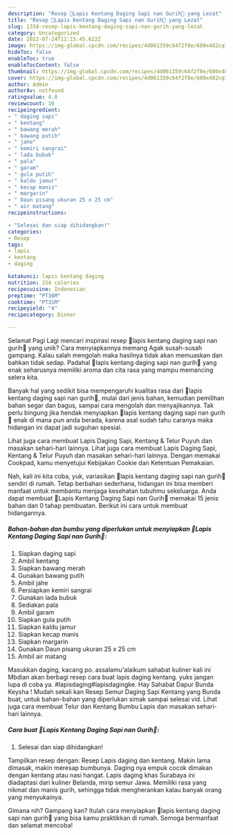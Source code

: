 ```yaml
---
description: "Resep 🎊Lapis Kentang Daging Sapi nan Gurih🎊 yang Lezat"
title: "Resep 🎊Lapis Kentang Daging Sapi nan Gurih🎊 yang Lezat"
slug: 1334-resep-lapis-kentang-daging-sapi-nan-gurih-yang-lezat
category: Uncategorized
date: 2022-07-24T12:15:45.622Z
image: https://img-global.cpcdn.com/recipes/4d061359c64f2f8e/680x482cq70/lapis-kentang-daging-sapi-nan-gurih-foto-resep-utama.jpg
hideToc: false
enableToc: true
enableTocContent: false
thumbnail: https://img-global.cpcdn.com/recipes/4d061359c64f2f8e/680x482cq70/lapis-kentang-daging-sapi-nan-gurih-foto-resep-utama.jpg
cover: https://img-global.cpcdn.com/recipes/4d061359c64f2f8e/680x482cq70/lapis-kentang-daging-sapi-nan-gurih-foto-resep-utama.jpg
author: Admin
authorAv: notfound
ratingvalue: 4.8
reviewcount: 10
recipeingredient:
- " daging sapi"
- " kentang"
- " bawang merah"
- " bawang putih"
- " jahe"
- " kemiri sangrai"
- " lada bubuk"
- " pala"
- " garam"
- " gula putih"
- " kaldu jamur"
- " kecap manis"
- " margarin"
- " Daun pisang ukuran 25 x 25 cm"
- " air matang"
recipeinstructions:

- "Selesai dan siap dihidangkan!"
categories:
- Resep
tags:
- lapis
- kentang
- daging

katakunci: lapis kentang daging 
nutrition: 154 calories
recipecuisine: Indonesian
preptime: "PT36M"
cooktime: "PT31M"
recipeyield: "4"
recipecategory: Dinner

---
```



Selamat Pagi Lagi mencari inspirasi resep 🎊lapis kentang daging sapi nan gurih🎊 yang unik? Cara menyiapkannya memang Agak susah-susah gampang. Kalau salah mengolah maka hasilnya tidak akan memuaskan dan bahkan tidak sedap. Padahal 🎊lapis kentang daging sapi nan gurih🎊 yang enak seharusnya memiliki aroma dan cita rasa yang mampu memancing selera kita.


Banyak hal yang sedikit bisa mempengaruhi kualitas rasa dari 🎊lapis kentang daging sapi nan gurih🎊, mulai dari jenis bahan, kemudian pemilihan bahan segar dan bagus, sampai cara mengolah dan menyajikannya. Tak perlu bingung jika hendak menyiapkan 🎊lapis kentang daging sapi nan gurih🎊 enak di mana pun anda berada, karena asal sudah tahu caranya maka hidangan ini dapat jadi suguhan spesial.

Lihat juga cara membuat Lapis Daging Sapi, Kentang &amp; Telur Puyuh dan masakan sehari-hari lainnya. Lihat juga cara membuat Lapis Daging Sapi, Kentang &amp; Telur Puyuh dan masakan sehari-hari lainnya. Dengan memakai Cookpad, kamu menyetujui Kebijakan Cookie dan Ketentuan Pemakaian.


Nah, kali ini kita coba, yuk, variasikan 🎊lapis kentang daging sapi nan gurih🎊 sendiri di rumah. Tetap berbahan sederhana, hidangan ini bisa memberi manfaat untuk membantu menjaga kesehatan tubuhmu sekeluarga. Anda dapat membuat 🎊Lapis Kentang Daging Sapi nan Gurih🎊 memakai 15 jenis bahan dan 0 tahap pembuatan. Berikut ini cara untuk membuat hidangannya.

<!--inarticleads1-->

##### Bahan-bahan dan bumbu yang diperlukan untuk menyiapkan 🎊Lapis Kentang Daging Sapi nan Gurih🎊:

1. Siapkan  daging sapi
1. Ambil  kentang
1. Siapkan  bawang merah
1. Gunakan  bawang putih
1. Ambil  jahe
1. Persiapkan  kemiri sangrai
1. Gunakan  lada bubuk
1. Sediakan  pala
1. Ambil  garam
1. Siapkan  gula putih
1. Siapkan  kaldu jamur
1. Siapkan  kecap manis
1. Siapkan  margarin
1. Gunakan  Daun pisang ukuran 25 x 25 cm
1. Ambil  air matang


Masukkan daging, kacang po. assalamu&#39;alaikum sahabat kuliner kali ini Mbdian akan berbagi resep cara buat lapis daging kentang. yuks jangan lupa di coba ya. #lapisdaging#lapisdagingke. Hay Sahabat Dapur Bunda Keysha ! Mudah sekali kan Resep Semur Daging Sapi Kentang yang Bunda buat, untuk bahan-bahan yang diperlukan simak sampai selesai vid. Lihat juga cara membuat Telur dan Kentang Bumbu Lapis dan masakan sehari-hari lainnya. 

<!--inarticleads2-->

##### Cara buat 🎊Lapis Kentang Daging Sapi nan Gurih🎊:


1. Selesai dan siap dihidangkan!

Tampilkan resep dengan: Resep Lapis daging dan kentang. Makin lama dimasak, makin meresap bumbunya. Daging nya empuk cocok dimakan dengan kentang atau nasi hangat. Lapis daging khas Surabaya ini diadaptasi dari kuliner Belanda, mirip semur Jawa. Memiliki rasa yang nikmat dan manis gurih, sehingga tidak mengherankan kalau banyak orang yang menyukainya. 

Gimana nih? Gampang kan? Itulah cara menyiapkan 🎊lapis kentang daging sapi nan gurih🎊 yang bisa kamu praktikkan di rumah. Semoga bermanfaat dan selamat mencoba!

